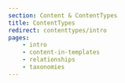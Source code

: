 ```yaml
---
section: Content & ContentTypes
title: ContentTypes
redirect: contenttypes/intro
pages:
    - intro
    - content-in-templates
    - relationships
    - taxonomies
---
```

